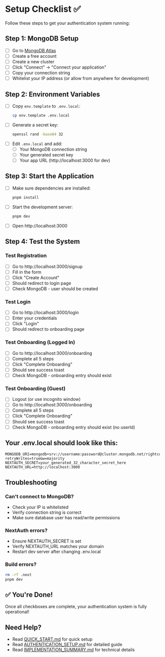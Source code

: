 # Setup Checklist ✅

Follow these steps to get your authentication system running:

## Step 1: MongoDB Setup
- [ ] Go to [MongoDB Atlas](https://www.mongodb.com/cloud/atlas)
- [ ] Create a free account
- [ ] Create a new cluster
- [ ] Click "Connect" → "Connect your application"
- [ ] Copy your connection string
- [ ] Whitelist your IP address (or allow from anywhere for development)

## Step 2: Environment Variables
- [ ] Copy `env.template` to `.env.local`:
  ```bash
  cp env.template .env.local
  ```
- [ ] Generate a secret key:
  ```bash
  openssl rand -base64 32
  ```
- [ ] Edit `.env.local` and add:
  - [ ] Your MongoDB connection string
  - [ ] Your generated secret key
  - [ ] Your app URL (http://localhost:3000 for dev)

## Step 3: Start the Application
- [ ] Make sure dependencies are installed:
  ```bash
  pnpm install
  ```
- [ ] Start the development server:
  ```bash
  pnpm dev
  ```
- [ ] Open http://localhost:3000

## Step 4: Test the System

### Test Registration
- [ ] Go to http://localhost:3000/signup
- [ ] Fill in the form
- [ ] Click "Create Account"
- [ ] Should redirect to login page
- [ ] Check MongoDB - user should be created

### Test Login
- [ ] Go to http://localhost:3000/login
- [ ] Enter your credentials
- [ ] Click "Login"
- [ ] Should redirect to onboarding page

### Test Onboarding (Logged In)
- [ ] Go to http://localhost:3000/onboarding
- [ ] Complete all 5 steps
- [ ] Click "Complete Onboarding"
- [ ] Should see success toast
- [ ] Check MongoDB - onboarding entry should exist

### Test Onboarding (Guest)
- [ ] Logout (or use incognito window)
- [ ] Go to http://localhost:3000/onboarding
- [ ] Complete all 5 steps
- [ ] Click "Complete Onboarding"
- [ ] Should see success toast
- [ ] Check MongoDB - onboarding entry should exist (no userId)

## Your .env.local should look like this:

```env
MONGODB_URI=mongodb+srv://username:password@cluster.mongodb.net/rightconnect?retryWrites=true&w=majority
NEXTAUTH_SECRET=your_generated_32_character_secret_here
NEXTAUTH_URL=http://localhost:3000
```

## Troubleshooting

### Can't connect to MongoDB?
- Check your IP is whitelisted
- Verify connection string is correct
- Make sure database user has read/write permissions

### NextAuth errors?
- Ensure NEXTAUTH_SECRET is set
- Verify NEXTAUTH_URL matches your domain
- Restart dev server after changing .env.local

### Build errors?
```bash
rm -rf .next
pnpm dev
```

## ✅ You're Done!

Once all checkboxes are complete, your authentication system is fully operational!

## Need Help?

- Read [QUICK_START.md](./QUICK_START.md) for quick setup
- Read [AUTHENTICATION_SETUP.md](./AUTHENTICATION_SETUP.md) for detailed guide
- Read [IMPLEMENTATION_SUMMARY.md](./IMPLEMENTATION_SUMMARY.md) for technical details

